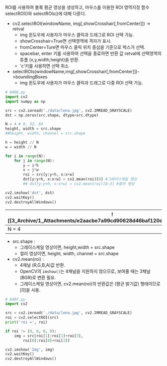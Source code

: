 ROI를 사용하여 블록 평균 영상을 생성하고, 마우스를 이용한 ROI 영역지정 함수 selectROI()와 selectROIs()에 대해 다룬다.

- cv2.selectROI(windowName, img[,showCrosshair[,fromCenter]]) -> retval
	- img 윈도우에 사용자가 마우스 클릭과 드래그로 ROI 선택 가능.
	- showCrosshair=True면 선택영역에 격자가 표시.
	- fromCenter=Ture면 마우스 클릭 위치 중심을 기준으로 박스가 선택.
	- spacebar, enter 키를 사용하여 선택을 종료하면 반환 값 retval에 선택영역의 튜플 (x,y,width,height)을 반환.
	- 'c'키를 사용하면 선택 취소
- selectROIs(windowName,img[,showCrosshair[,fromCenter]])->boundingBoxes
	- img 윈도우에 사용자가 마우스 클릭과 드래그로 다중 ROI 선택 가능.

```python
# 0406.py
import cv2
import numpy as np

src = cv2.imread('./data/lena.jpg', cv2.IMREAD_GRAYSCALE)
dst = np.zeros(src.shape, dtype=src.dtype)

N = 4 # 8, 32, 64
height, width = src.shape
##height, width, channel = src.shape

h = height // N
w = width // N

for i in range(N):
	for j in range(N):
		y = i*h	
		x = j*w		
		roi = src[y:y+h, x:x+w]		
		dst[y:y+h, x:x+w] = cv2.mean(roi)[0] #그레이스케일 영상
		## dst[y:y+h, x:x+w] = cv2.mean(roi)[0:3] #컬러 영상

cv2.imshow('dst', dst)
cv2.waitKey()
cv2.destroyAllWindows()
```

| ![[3_Archive/1_Attachments/e2aacbe7a99cd90628d46baf120d965d_MD5.jpeg\|400]] | ![[3_Archive/1_Attachments/dc7bccf1ff1e7a3983195cc5a890f7a1_MD5.jpeg\|400]] |
| --------------------------------------------------------------------------- | --------------------------------------------------------------------------- |
| N = 4                                                                       | N = 32                                                                      |
- src.shape : 
	- 그레이스케일 영상이면, height,width = src.shape
	- 컬러 영상이면, height, width, channel = src.shape
- cv2.mean(roi) :
	- 4채널 (R,G,B,A)값 반환.
	- OpenCV의 `imshow()`는 4채널을 지원하지 않으므로, 보여줄 때는 3채널(BGR)로 변환 필요.
	- 그레이스케일 영상이면, cv2.mean(roi)의 반환값은 (평균 밝기값) 형태이므로 [0]을 사용.

```python
# 0407.py
import cv2

src = cv2.imread('./data/lena.jpg', cv2.IMREAD_GRAYSCALE)
roi = cv2.selectROI(src)
print('roi =', roi)

if roi != (0, 0, 0, 0):
	img = src[roi[1]:roi[1]+roi[3],
		roi[0]:roi[0]+roi[2]]

cv2.imshow('Img', img)
cv2.waitKey()
cv2.destroyAllWindows()
```
